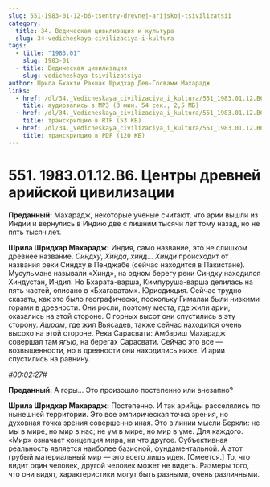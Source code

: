 ```yaml
---
slug: 551-1983-01-12-b6-tsentry-drevnej-arijskoj-tsivilizatsii
category:
  title: 34. Ведическая цивилизация и культура
  slug: 34-vedicheskaya-civilizaciya-i-kultura
tags:
  - title: "1983.01"
    slug: 1983-01
  - title: Ведическая цивилизация
    slug: vedicheskaya-tsivilizatsiya
author: Шрила Бхакти Ракшак Шридхар Дев-Госвами Махарадж
links:
  - href: /dl/34._Vedicheskaya_civilizaciya_i_kultura/551_1983.01.12.B6_SridharMj_Centry_drevney_ariyskoy_civilizacii.mp3
    title: аудиозапись в MP3 (3 мин. 54 сек., 2,5 МБ)
  - href: /dl/34._Vedicheskaya_civilizaciya_i_kultura/551_1983.01.12.B6_SridharMj_Centry_drevney_ariyskoy_civilizacii.rtf
    title: транскрипцию в RTF (53 КБ)
  - href: /dl/34._Vedicheskaya_civilizaciya_i_kultura/551_1983.01.12.B6_SridharMj_Centry_drevney_ariyskoy_civilizacii.pdf
    title: транскрипцию в PDF (120 КБ)
---
```


# 551. 1983.01.12.B6. Центры древней арийской цивилизации

**Преданный:** Махарадж, некоторые ученые считают, что арии вышли из Индии и вернулись в Индию две с лишним тысячи лет тому назад, но не пять тысяч лет.

**Шрила Шридхар Махарадж:** Индия, само название, это не слишком древнее название. *Синдху*, *Хинда*, *хинд*… *Хинди* происходит от названия реки Синдху в Пенджабе (сейчас находится в Пакистане). Мусульмане называли «Хинд», на одном берегу реки Синдху находился Хиндустан, Индия. Но Бхарата-варша, Кимпуруша-варша делилась на пять частей, описано в «Бхагаватам». Юрисдикция. Сейчас трудно сказать, как это было географически, поскольку Гималаи были низкими горами в древности. Они росли, поэтому места, где жили арии, оказались на этой стороне. С горных высот они спустились в эту сторону. *Ашрам*, где жил Вьясадев, также сейчас находится очень высоко на этой стороне. Река Сарасвати: Амбариш Махарадж совершал там *ягью*, на берегах Сарасвати. Сейчас это все — возвышенности, но в древности они находились ниже. И арии спустились на равнину.

*#00:02:27#*

**Преданный:** А горы… Это произошло постепенно или внезапно?

**Шрила Шридхар Махарадж:** Постепенно. И так арийцы расселялись по нынешней территории. Это все эмпирическая точка зрения, но духовная точка зрения совершенно иная. Это в линии мысли Беркли: не мы в мире, но мир в нас; не ум в мире, но мир в уме. Для каждого. «Мир» означает концепция мира, ни что другое. Субъективная реальность является наиболее базисной, фундаментальной. А этот грубый материальный мир — это всего лишь идея. [Смеется.] То, что видит один человек, другой человек может не видеть. Размеры того, что они видят, характеристики могут быть разными, очень различными.

